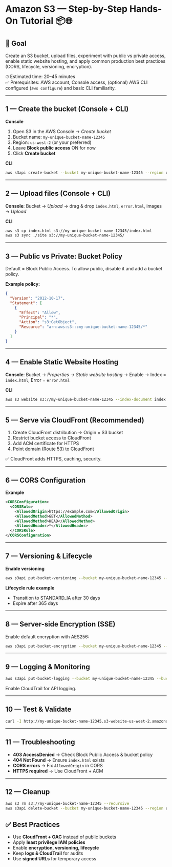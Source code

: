 # Amazon S3 — Step-by-Step Hands-On Tutorial 📦🌐

## 🎯 Goal
Create an S3 bucket, upload files, experiment with public vs private access, enable static website hosting, and apply common production best practices (CORS, lifecycle, versioning, encryption).

⏱ Estimated time: 20–45 minutes  
✅ Prerequisites: AWS account, Console access, (optional) AWS CLI configured (`aws configure`) and basic CLI familiarity.

---

## 1 — Create the bucket (Console + CLI)

**Console**
1. Open S3 in the AWS Console → *Create bucket*  
2. Bucket name: `my-unique-bucket-name-12345`  
3. Region: `us-west-2` (or your preferred)  
4. Leave **Block public access** ON for now  
5. Click **Create bucket**  

**CLI**
```bash
aws s3api create-bucket --bucket my-unique-bucket-name-12345 --region us-west-2 --create-bucket-configuration LocationConstraint=us-west-2
```

---

## 2 — Upload files (Console + CLI)

**Console**: Bucket → *Upload* → drag & drop `index.html`, `error.html`, images → *Upload*  

**CLI**
```bash
aws s3 cp index.html s3://my-unique-bucket-name-12345/index.html
aws s3 sync ./site s3://my-unique-bucket-name-12345/
```

---

## 3 — Public vs Private: Bucket Policy

Default = Block Public Access. To allow public, disable it and add a bucket policy.

**Example policy:**
```json
{
  "Version": "2012-10-17",
  "Statement": [
    {
      "Effect": "Allow",
      "Principal": "*",
      "Action": "s3:GetObject",
      "Resource": "arn:aws:s3:::my-unique-bucket-name-12345/*"
    }
  ]
}
```

---

## 4 — Enable Static Website Hosting

**Console**: Bucket → *Properties → Static website hosting* → Enable → Index = `index.html`, Error = `error.html`  

**CLI**
```bash
aws s3 website s3://my-unique-bucket-name-12345 --index-document index.html --error-document error.html
```

---

## 5 — Serve via CloudFront (Recommended)

1. Create CloudFront distribution → Origin = S3 bucket  
2. Restrict bucket access to CloudFront  
3. Add ACM certificate for HTTPS  
4. Point domain (Route 53) to CloudFront  

✅ CloudFront adds HTTPS, caching, security.

---

## 6 — CORS Configuration

**Example**
```xml
<CORSConfiguration>
  <CORSRule>
    <AllowedOrigin>https://example.com</AllowedOrigin>
    <AllowedMethod>GET</AllowedMethod>
    <AllowedMethod>HEAD</AllowedMethod>
    <AllowedHeader>*</AllowedHeader>
  </CORSRule>
</CORSConfiguration>
```

---

## 7 — Versioning & Lifecycle

**Enable versioning**
```bash
aws s3api put-bucket-versioning --bucket my-unique-bucket-name-12345 --versioning-configuration Status=Enabled
```

**Lifecycle rule example**
- Transition to STANDARD_IA after 30 days  
- Expire after 365 days  

---

## 8 — Server-side Encryption (SSE)

Enable default encryption with AES256:
```bash
aws s3api put-bucket-encryption --bucket my-unique-bucket-name-12345 --server-side-encryption-configuration '{"Rules":[{"ApplyServerSideEncryptionByDefault":{"SSEAlgorithm":"AES256"}}]}'
```

---

## 9 — Logging & Monitoring

```bash
aws s3api put-bucket-logging --bucket my-unique-bucket-name-12345 --bucket-logging-status '{"LoggingEnabled":{"TargetBucket":"my-log-bucket","TargetPrefix":"logs/"}}'
```

Enable CloudTrail for API logging.

---

## 10 — Test & Validate

```bash
curl -I http://my-unique-bucket-name-12345.s3-website-us-west-2.amazonaws.com
```

---

## 11 — Troubleshooting

- **403 AccessDenied** → Check Block Public Access & bucket policy  
- **404 Not Found** → Ensure `index.html` exists  
- **CORS errors** → Fix `AllowedOrigin` in CORS  
- **HTTPS required** → Use CloudFront + ACM  

---

## 12 — Cleanup

```bash
aws s3 rm s3://my-unique-bucket-name-12345 --recursive
aws s3api delete-bucket --bucket my-unique-bucket-name-12345 --region us-west-2
```


## ✅ Best Practices
- Use **CloudFront + OAC** instead of public buckets  
- Apply **least privilege IAM policies**  
- Enable **encryption, versioning, lifecycle**  
- Keep **logs & CloudTrail** for audits  
- Use **signed URLs** for temporary access  
